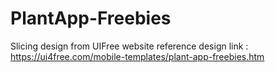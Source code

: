 # PlantApp-Freebies
Slicing design from UIFree website
reference design link : https://ui4free.com/mobile-templates/plant-app-freebies.htm
